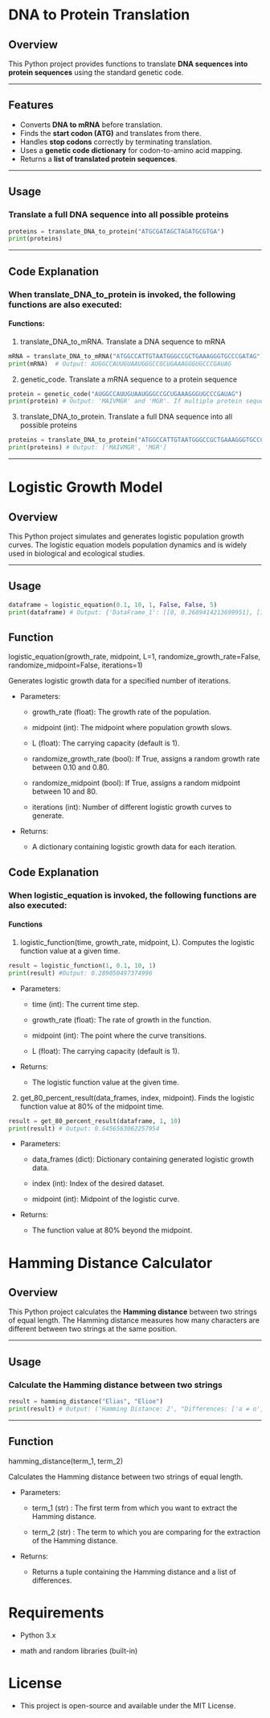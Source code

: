 # DNA to Protein Translation

## Overview
This Python project provides functions to translate **DNA sequences into protein sequences** using the standard genetic code.

---

## Features
- Converts **DNA to mRNA** before translation.
- Finds the **start codon (ATG)** and translates from there.
- Handles **stop codons** correctly by terminating translation.
- Uses a **genetic code dictionary** for codon-to-amino acid mapping.
- Returns a **list of translated protein sequences**.

---

## Usage
### Translate a full DNA sequence into all possible proteins
```python
proteins = translate_DNA_to_protein("ATGCGATAGCTAGATGCGTGA")
print(proteins)
```

---

## Code Explanation
### When translate_DNA_to_protein is invoked, the following functions are also executed:
#### Functions:
1. translate_DNA_to_mRNA. Translate a DNA sequence to mRNA
```python
mRNA = translate_DNA_to_mRNA("ATGGCCATTGTAATGGGCCGCTGAAAGGGTGCCCGATAG")
print(mRNA)  # Output: AUGGCCAUUGUAAUGGGCCGCUGAAAGGGUGCCCGAUAG
```

2. genetic_code. Translate a mRNA sequence to a protein sequence
```python
protein = genetic_code("AUGGCCAUUGUAAUGGGCCGCUGAAAGGGUGCCCGAUAG")
print(protein) # Output: 'MAIVMGR' and 'MGR'. If multiple protein sequences are present within the same mRNA sequence, the function will produce one output at a time. However, since it is encapsulated within a loop, it will ultimately generate all the protein sequences.  
```

3. translate_DNA_to_protein. Translate a full DNA sequence into all possible proteins
```python
proteins = translate_DNA_to_protein("ATGGCCATTGTAATGGGCCGCTGAAAGGGTGCCCGATAG")
print(proteins) # Output: ['MAIVMGR', 'MGR']
```

---


# Logistic Growth Model

## Overview

This Python project simulates and generates logistic population growth curves. The logistic equation models population dynamics and is widely used in biological and ecological studies.

---

## Usage
```python
dataframe = logistic_equation(0.1, 10, 1, False, False, 5)
print(dataframe) # Output: {'DataFrame_1': [[0, 0.2689414213699951], [1, 0.289050497374996], [2, 0.31002551887238755], [3, 0.3318122278318339], [4, 0.35434369377420455], [5, 0.3775406687981454], [6, 0.401312339887548], [7, 0.425557483188341], [8, 0.45016600268752216], [9, 0.47502081252106], [10, 0.5], [11, 0.52497918747894], [12, 0.549833997312478], [13, 0.574442516811659], [14, 0.598687660112452], [15, 0.6224593312018546], [16, 0.6456563062257954], [17, 0.6681877721681662], [18, 0.6899744811276125], [19, 0.7109495026250039]]}
```

## Function
logistic_equation(growth_rate, midpoint, L=1, randomize_growth_rate=False, randomize_midpoint=False, iterations=1)

Generates logistic growth data for a specified number of iterations.

- Parameters:

  - growth_rate (float): The growth rate of the population.

  - midpoint (int): The midpoint where population growth slows.

  - L (float): The carrying capacity (default is 1).

  - randomize_growth_rate (bool): If True, assigns a random growth rate between 0.10 and 0.80.

  - randomize_midpoint (bool): If True, assigns a random midpoint between 10 and 80.

  - iterations (int): Number of different logistic growth curves to generate.

- Returns:

  - A dictionary containing logistic growth data for each iteration.


## Code Explanation
### When logistic_equation is invoked, the following functions are also executed:
#### Functions
1. logistic_function(time, growth_rate, midpoint, L). Computes the logistic function value at a given time.

```python
result = logistic_function(1, 0.1, 10, 1)
print(result) #Output: 0.289050497374996
```


- Parameters:

  - time (int): The current time step.

  - growth_rate (float): The rate of growth in the function.

  - midpoint (int): The point where the curve transitions.

  - L (float): The carrying capacity (default is 1).

- Returns:

  - The logistic function value at the given time.

2. get_80_percent_result(data_frames, index, midpoint). Finds the logistic function value at 80% of the midpoint time.

```python
result = get_80_percent_result(dataframe, 1, 10)
print(result) # Output: 0.6456563062257954
````

- Parameters:

  - data_frames (dict): Dictionary containing generated logistic growth data.

  - index (int): Index of the desired dataset.

  - midpoint (int): Midpoint of the logistic curve.

- Returns:

  - The function value at 80% beyond the midpoint.

  
# Hamming Distance Calculator

## Overview
This Python project calculates the **Hamming distance** between two strings of equal length. The Hamming distance measures how many characters are different between two strings at the same position.

---

## Usage
### Calculate the Hamming distance between two strings
```python
result = hamming_distance("Elias", "Elioe")
print(result) # Output: ('Hamming Distance: 2', "Differences: ['a ≠ o', 's ≠ e']")
```

---

## Function

hamming_distance(term_1, term_2)

Calculates the Hamming distance between two strings of equal length.

- Parameters:

  - term_1 (str) : The first term from which you want to extract the Hamming distance.

  - term_2 (str) : The term to which you are comparing for the extraction of the Hamming distance.
  
- Returns:

  - Returns a tuple containing the Hamming distance and a list of differences.


# Requirements

- Python 3.x

- math and random libraries (built-in)

# License

- This project is open-source and available under the MIT License.

